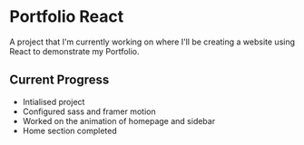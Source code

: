 # Portfolio React

A project that I'm currently working on where I'll be creating a website using React to demonstrate my Portfolio. 

## Current Progress

- Intialised project
- Configured sass and framer motion
- Worked on the animation of homepage and sidebar
- Home section completed

